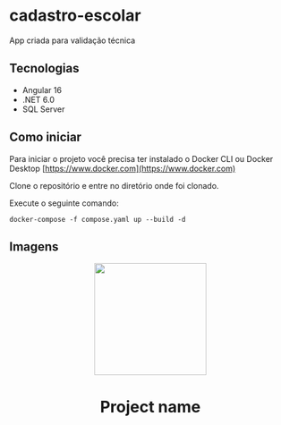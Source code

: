 # cadastro-escolar
App criada para validação técnica

## Tecnologias

* Angular 16
* .NET 6.0
* SQL Server


## Como iniciar

Para iniciar o projeto você precisa ter instalado o Docker CLI ou Docker Desktop [https://www.docker.com](https://www.docker.com)

Clone o repositório e entre no diretório onde foi clonado.

Execute o seguinte comando:
```
docker-compose -f compose.yaml up --build -d
```

## Imagens

<div align="center">
  <img src="./demo/demo.mov" width="200px">
  <h1>Project name</h1>
</div>